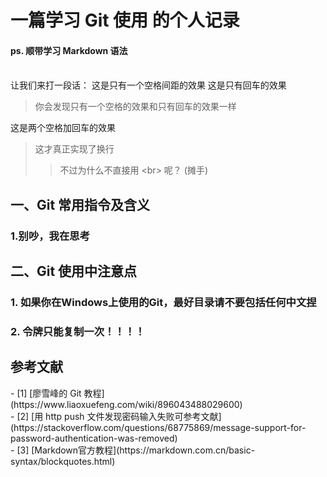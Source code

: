 # 一篇学习 Git 使用 的个人记录  
#### ps. 顺带学习 Markdown 语法
<br>
让我们来打一段话： 这是只有一个空格间距的效果
这是只有回车的效果<br>

> 你会发现只有一个空格的效果和只有回车的效果一样  

这是两个空格加回车的效果

> 这才真正实现了换行
>> 不过为什么不直接用 \<br> 呢？  (摊手)

## 一、Git 常用指令及含义

### 1.别吵，我在思考

## 二、Git 使用中注意点

###  1. 如果你在Windows上使用的Git，最好目录请不要包括任何中文捏
###  2. 令牌只能复制一次！！！！






## 参考文献
<div id="refer-anchor-1"></div>
- [1] [廖雪峰的 Git 教程](https://www.liaoxuefeng.com/wiki/896043488029600)

<div id="refer-anchor-2"></div>
- [2] [用 http push 文件发现密码输入失败可参考文献](https://stackoverflow.com/questions/68775869/message-support-for-password-authentication-was-removed)

<div id="refer-anchor-3"></div>
- [3] [Markdown官方教程](https://markdown.com.cn/basic-syntax/blockquotes.html)
